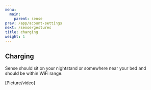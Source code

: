 ```yaml
---
menu:
  main:
    parent: sense
prev: /app/acount-settings
next: /sense/gestures
title: charging
weight: 1
---
```


## Charging

Sense should sit on your nightstand or somewhere near your bed and should be within WiFi range. 


[Picture/video]
